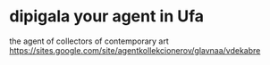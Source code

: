 # dipigala your agent in Ufa
  the agent of collectors of contemporary art
  https://sites.google.com/site/agentkollekcionerov/glavnaa/vdekabre
